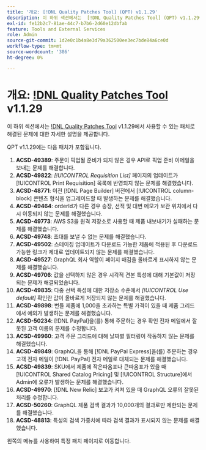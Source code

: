 ```yaml
---
title: '개요: [!DNL Quality Patches Tool] (QPT) v1.1.29'
description: 이 하위 섹션에서는  [!DNL Quality Patches Tool] (QPT) v1.1.29에서 사용할 수 있는 패치로 해결된 문제에 대한 자세한 설명을 제공합니다.
exl-id: fe12b2c7-81ae-44c7-b7b6-2d60e12dbfab
feature: Tools and External Services
role: Admin
source-git-commit: 1d2e0c1b4a8e3d79a362500ee3ec7bde84a6ce0d
workflow-type: tm+mt
source-wordcount: '386'
ht-degree: 0%

---
```


# 개요: [!DNL Quality Patches Tool](QPT) v1.1.29

이 하위 섹션에서는 [!DNL Quality Patches Tool](QPT) v1.1.29에서 사용할 수 있는 패치로 해결된 문제에 대한 자세한 설명을 제공합니다.

QPT v1.1.29에는 다음 패치가 포함됩니다.

1. **ACSD-49389**: 주문이 픽업될 준비가 되지 않은 경우 API로 픽업 준비 이메일을 보내는 문제를 해결합니다.
1. **ACSD-49822**: *[!UICONTROL Requisition List]* 페이지의 업데이트가 [!UICONTROL Print Requisition] 목록에 반영되지 않는 문제를 해결했습니다.
1. **ACSD-48771**: 이전 [!DNL Page Builder] 버전에서 [!UICONTROL column-block] 콘텐츠 형식을 업그레이드할 때 발생하는 문제를 해결했습니다.
1. **ACSD-49464**: orderId가 다른 경우 송장, 선적 및 대변 메모가 보관 위치에서 다시 이동되지 않는 문제를 해결했습니다.
1. **ACSD-49773**: AWS S3을 원격 저장소로 사용할 때 제품 내보내기가 실패하는 문제를 해결했습니다.
1. **ACSD-49748**: 초대를 보낼 수 없는 문제를 해결했습니다.
1. **ACSD-49502**: 스테이징 업데이트가 다운로드 가능한 제품에 적용된 후 다운로드 가능한 링크가 제대로 업데이트되지 않는 문제를 해결했습니다.
1. **ACSD-49527**: GraphQL 회사 역할이 페이지 매김을 올바르게 표시하지 않는 문제를 해결했습니다.
1. **ACSD-49706**: 값을 선택하지 않은 경우 시각적 견본 특성에 대해 기본값이 저장되는 문제가 해결되었습니다.
1. **ACSD-49835**: 다중 선택 특성에 대한 저장소 수준에서 *[!UICONTROL Use default]* 확인란 값이 올바르게 저장되지 않는 문제를 해결했습니다.
1. **ACSD-49898**: 번들 제품에 1,000을 초과하는 특별 가격이 있을 때 제품 그리드에서 예외가 발생하는 문제를 해결했습니다.
1. **ACSD-50234**: [!DNL PayPal]을(를) 통해 주문하는 경우 확인 전자 메일에서 잘못된 고객 이름의 문제를 수정합니다.
1. **ACSD-49960**: 고객 주문 그리드에 대해 날짜별 필터링이 작동하지 않는 문제를 해결했습니다.
1. **ACSD-49849**: GraphQL을 통해 [!DNL PayPal Express]을(를) 주문하는 경우 고객 전자 메일이 [!DNL PayPal] 전자 메일로 대체되는 문제를 해결했습니다.
1. **ACSD-49839**: SKU에서 제품에 작은따옴표나 큰따옴표가 있을 때 [!UICONTROL Shared Catalog Pricing] 및 [!UICONTROL Structure]에서 Admin에 오류가 발생하는 문제를 해결했습니다.
1. **ACSD-49970**: [!DNL New Relic] 보고가 켜져 있을 때 GraphQL 오류의 잘못된 처리를 수정합니다.
1. **ACSD-50260**: GraphQL 제품 검색 결과가 10,000개의 결과로만 제한되는 문제를 해결했습니다.
1. **ACSD-48813**: 특성의 검색 가중치에 따라 검색 결과가 표시되지 않는 문제를 해결했습니다.

왼쪽의 메뉴를 사용하여 특정 패치 페이지로 이동합니다.
